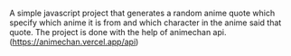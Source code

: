 A simple javascript project that generates a random anime quote which specify which anime it is from and which character in the anime said that quote.
The project is done with the help of animechan api.(https://animechan.vercel.app/api)